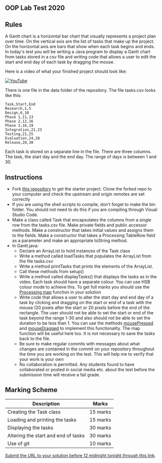 ## OOP Lab Test 2020

## Rules

A Gantt chart is a horizontal bar chart that visually represents a project plan over time. On the vertical axis are the list of tasks that make up the project. On the horizontal axis are bars that show when each task begins and ends. In today's test you will be writing a Java program to display a Gantt chart from tasks stored in a csv file and writing code that allows a user to edit the start and end day of each task by dragging the mouse. 

Here is a video of what your finished project should look like:

[![YouTube](http://img.youtube.com/vi/Byub1wE6lDU/0.jpg)](https://youtu.be/Byub1wE6lDU)

There is one file in the data folder of the repository. The file tasks.csv looks like this:

```
Task,Start,End
Research,1,5
Design,6,10
Phase 1,11,13
Phase 2,12,16
Phase 3,16,19
Integration,21,23
Testing,21,25
Evaluation,24,28
Release,28,30
```

Each task is stored on a separate line in the file. There are three columns. The task, the start day and the end day. The range of days is between 1 and 30.

## Instructions

- Fork [this repository](https://github.com/skooter500/OOP-LabTest-2020-Starter) to get the starter project. Clone the forked repo to your computer and check the upstream and origin remotes are set correctly
- If you are using the shell scripts to compile, don't forget to make the bin folder. You should not need to do this if you are compiling through Visual Studio Code. 
- Make a class called Task that encapsulates the columns from a single row from the tasks.csv file. Make private fields and public accessor methods. Make a constructor that takes initial values and assigns them to the fields. Make a constructor that takes a Processing TableRow field as a parameter and make an appropriate toString method.
- In Gantt.java:
	- Declare an ArrayList to hold instances of the Task class
	- Write a method called loadTasks that populates the ArrayList from the file tasks.csv
	- Write a method printTasks that prints the elements of the ArrayList.
	- Call these methods from setup()
	- Write a method called displayTasks() that displays the tasks as in the video. Each task should have a separate colour. You can use HSB colour mode to achieve this.  To get full marks you should use the [Processing map](https://processing.org/reference/map_.html) function in your solution
	- Write code that allows a user to alter the start day and end day of a task by clicking and dragging on the start or end of a task with the mouse (20 pixels after the start or 20 pixels before the end of the rectangle. The user should not be able to set the start or end of the task beyond the range 1-30 and also should not be able to set the duration to be less than 1. You can use the methods [mousePressed](https://processing.org/reference/mousePressed_.html) and [mouseDragged](https://processing.org/reference/mouseDragged_.html) to implement this functionality. The map function will be useful here too. It is not necessary to save the tasks back to the file.
	- Be sure to make regular commits with messages about what changes are contained in the commit on your repository throughout the time you are working on the test. This will help me to verify that your work is your own
	- No collaboration is permitted. Any students found to have collaborated or posted in social media etc. about the test before the submission time will receive a fail grade.

## Marking Scheme

| Description | Marks |
|-------------|-------|
| Creating the Task class | 15 marks |
| Loading and printing the tasks | 15 marks |
| Displaying the tasks | 30 marks |
| Altering the start and end of tasks | 30 marks |
| Use of git | 10 marks |

[Submit the URL to your solution before 12 midnight tonight through this link](https://docs.google.com/forms/d/e/1FAIpQLSdtkqkTfh46SVctClLyX8nce4C1Chv0XvVsnwCjlo5cFiIOQQ/viewform).

